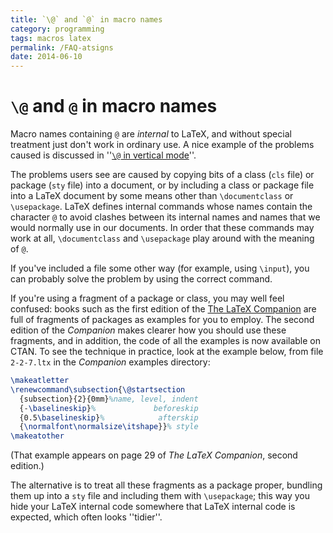 ```yaml
---
title: `\@` and `@` in macro names
category: programming
tags: macros latex
permalink: /FAQ-atsigns
date: 2014-06-10
---
```


# `\@` and `@` in macro names

Macro names containing `@` are _internal_ to LaTeX, and
without special treatment just don't work in ordinary use.  A nice
example of the problems caused is discussed in 
''[`\@` in vertical mode](FAQ-atvert)''.

The problems users see are caused by copying bits of a class
(`cls` file) or 
package (`sty` file) into a document, or by including a class or
package file into a LaTeX document by some means other than
`\documentclass` or `\usepackage`.  LaTeX defines internal
commands whose names contain the character `@` to
avoid clashes between its internal names and names that we would
normally use in our documents.  In order that these commands may work
at all, `\documentclass` and `\usepackage` play around with the
meaning of `@`.

If you've included a file some other way (for example, using
`\input`), you can probably solve the problem by using the correct
command.

If you're using a fragment of a package or class, you may well feel
confused: books such as the first edition of the 
[The LaTeX Companion](FAQ-latex-books) 
are full of fragments of packages as examples for you to employ.
The second edition of the _Companion_ makes clearer how you
should use these fragments, and in addition, the code of
all the examples is now available on CTAN.
To see the technique in practice, look at the example below, from file
`2-2-7.ltx` in the _Companion_ examples directory:
```latex
\makeatletter
\renewcommand\subsection{\@startsection
  {subsection}{2}{0mm}%name, level, indent
  {-\baselineskip}%             beforeskip
  {0.5\baselineskip}%            afterskip
  {\normalfont\normalsize\itshape}}% style
\makeatother
```
(That example appears on page 29 of _The LaTeX Companion_,
second edition.)

The alternative is to treat all these fragments as a package proper,
bundling them up into a `sty` file and including them with
`\usepackage`; this way you hide your LaTeX internal code somewhere
that LaTeX internal code is expected, which often looks ''tidier''.

